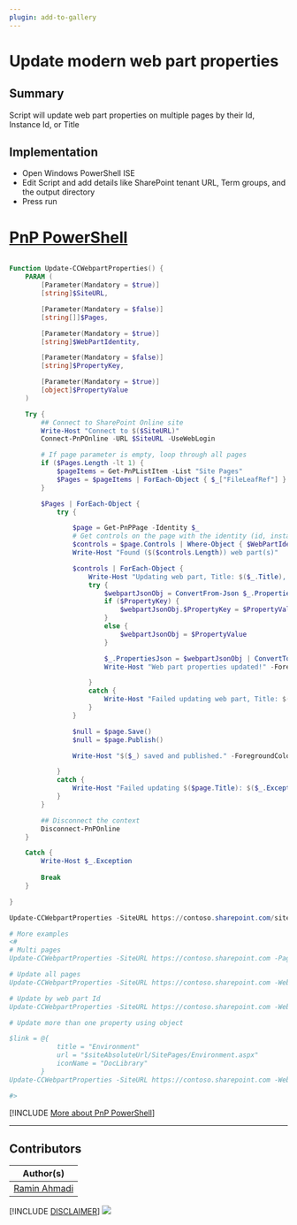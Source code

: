 ```yaml
---
plugin: add-to-gallery
---
```


# Update modern web part properties

## Summary

Script will update web part properties on multiple pages by their Id, Instance Id, or Title

## Implementation

- Open Windows PowerShell ISE
- Edit Script and add details like SharePoint tenant URL, Term groups, and the output directory
- Press run

# [PnP PowerShell](#tab/pnpps)
```powershell

Function Update-CCWebpartProperties() {
    PARAM (
        [Parameter(Mandatory = $true)]
        [string]$SiteURL,

        [Parameter(Mandatory = $false)]
        [string[]]$Pages,

        [Parameter(Mandatory = $true)]
        [string]$WebPartIdentity,

        [Parameter(Mandatory = $false)]
        [string]$PropertyKey,

        [Parameter(Mandatory = $true)]
        [object]$PropertyValue
    )

    Try {
        ## Connect to SharePoint Online site  
        Write-Host "Connect to $($SiteURL)"
        Connect-PnPOnline -URL $SiteURL -UseWebLogin

        # If page parameter is empty, loop through all pages
        if ($Pages.Length -lt 1) {
            $pageItems = Get-PnPListItem -List "Site Pages"
            $Pages = $pageItems | ForEach-Object { $_["FileLeafRef"] }
        }

        $Pages | ForEach-Object {
            try {

                $page = Get-PnPPage -Identity $_
                # Get controls on the page with the identity (id, instance id, or title)
                $controls = $page.Controls | Where-Object { $WebPartIdentity -eq $_.Title -or $WebPartIdentity -eq $_.WebPartId -or $WebPartIdentity -eq $_.InstanceId }    
                Write-Host "Found ($($controls.Length)) web part(s)"

                $controls | ForEach-Object {                        
                    Write-Host "Updating web part, Title: $($_.Title), InstanceId: $($_.InstanceId)"
                    try {
                        $webpartJsonObj = ConvertFrom-Json $_.PropertiesJson
                        if ($PropertyKey) {
                            $webpartJsonObj.$PropertyKey = $PropertyValue
                        }
                        else {
                            $webpartJsonObj = $PropertyValue
                        }

                        $_.PropertiesJson = $webpartJsonObj | ConvertTo-Json
                        Write-Host "Web part properties updated!" -ForegroundColor Green

                    }
                    catch {                           
                        Write-Host "Failed updating web part, Title: $($_.Title), InstanceId: $($_.InstanceId), Error: $($_.Exception)"
                    }
                }

                $null = $page.Save()
                $null = $page.Publish()

                Write-Host "$($_) saved and published." -ForegroundColor Green                    

            }
            catch {
                Write-Host "Failed updating $($page.Title): $($_.Exception)" -ForegroundColor Red
            }
        }

        ## Disconnect the context  
        Disconnect-PnPOnline  
    }

    Catch {
        Write-Host $_.Exception
            
        Break
    }

}

Update-CCWebpartProperties -SiteURL https://contoso.sharepoint.com/sites/test -Pages "PnPSamples" -WebPartIdentity "HelloWorld" -PropertyKey "description" -PropertyValue "Sharing is caring!"

# More examples
<#
# Multi pages
Update-CCWebpartProperties -SiteURL https://contoso.sharepoint.com -Pages "Home","PnPCommunity" -WebPartIdentity "HelloWorld" -PropertyKey "description" -PropertyValue "My web part"

# Update all pages
Update-CCWebpartProperties -SiteURL https://contoso.sharepoint.com -WebPartIdentity "HelloWorld" -PropertyKey "description" -PropertyValue "My web part"

# Update by web part Id
Update-CCWebpartProperties -SiteURL https://contoso.sharepoint.com -WebPartIdentity "6f53d9afa5e347db90e63d6eab04b78c" -PropertyKey "description" -PropertyValue "My web part"

# Update more than one property using object

$link = @{
            title = "Environment"
            url = "$siteAbsoluteUrl/SitePages/Environment.aspx"
            iconName = "DocLibrary"
        }
Update-CCWebpartProperties -SiteURL https://contoso.sharepoint.com -WebPartIdentity "Links" -PropertyValue $link

#>


```
[!INCLUDE [More about PnP PowerShell](../../docfx/includes/MORE-PNPPS.md)]
***

## Contributors

| Author(s) |
|-----------|
| [Ramin Ahmadi](https://github.com/ahmadiramin) |

[!INCLUDE [DISCLAIMER](../../docfx/includes/DISCLAIMER.md)]
<img src="https://m365-visitor-stats.azurewebsites.net/script-samples/scripts/spo-update-modern-webpart-properties" aria-hidden="true" />
